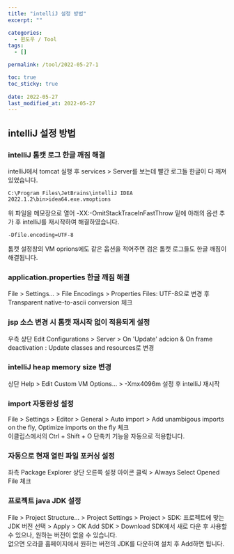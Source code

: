 ```yaml
---
title: "intelliJ 설정 방법"
excerpt: ""

categories:
  - 윈도우 / Tool
tags:
  - []

permalink: /tool/2022-05-27-1

toc: true
toc_sticky: true
 
date: 2022-05-27
last_modified_at: 2022-05-27
---
```


## intelliJ 설정 방법

### intelliJ 톰캣 로그 한글 깨짐 해결
intelliJ에서 tomcat 실행 후 services > Server를 보는데 빨간 로그들 한글이 다 깨져 있었습니다.
```
C:\Program Files\JetBrains\intelliJ IDEA 2022.1.2\bin>idea64.exe.vmoptions
```
위 파일을 메모장으로 열어 -XX:-OmitStackTraceInFastThrow 밑에 아래의 옵션 추가 후 intelliJ를 재시작하여 해결하였습니다.
```
-Dfile.encoding=UTF-8
```
톰캣 설정창의 VM oprions에도 같은 옵션을 적어주면 검은 톰캣 로그들도 한글 깨짐이 해결됩니다.

### application.properties 한글 깨짐 해결
File > Settings... > File Encodings > Properties Files: UTF-8으로 변경 후 Transparent native-to-ascii conversion 체크

### jsp 소스 변경 시 톰캣 재시작 없이 적용되게 설정
우측 상단 Edit Configurations > Server > On 'Update' adcion & On frame deactivation : Update classes and resources로 변경

### intelliJ heap memory size 변경
상단 Help > Edit Custom VM Options... > -Xmx4096m 설정 후 intelliJ 재시작

### import 자동완성 설정
File > Settings > Editor > General > Auto import > Add unambigous imports on the fly, Optimize imports on the fly 체크  
이클립스에서의 Ctrl + Shift + O 단축키 기능을 자동으로 적용합니다.

### 자동으로 현재 열린 파일 포커싱 설정
좌측 Package Explorer 상단 오른쪽 설정 아이콘 클릭 > Always Select Opened File 체크

### 프로젝트 java JDK 설정
File > Project Structure... > Project Settings > Project > SDK: 프로젝트에 맞는 JDK 버전 선택 > Apply > OK
Add SDK > Download SDK에서 새로 다운 후 사용할 수 있으나, 원하는 버전이 없을 수 있습니다.  
없으면 오라클 홈페이지에서 원하는 버전의 JDK를 다운하여 설치 후 Add하면 됩니다.
